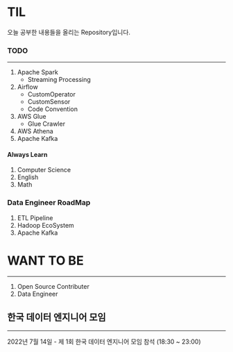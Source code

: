 # TIL

오늘 공부한 내용들을 올리는 Repository입니다.

### TODO
---

1. Apache Spark
    - Streaming Processing
2. Airflow
    - CustomOperator
    - CustomSensor
    - Code Convention
3. AWS Glue
    - Glue Crawler
4. AWS Athena
5. Apache Kafka

#### Always Learn
1. Computer Science
2. English
3. Math

### Data Engineer RoadMap

1. ETL Pipeline
2. Hadoop EcoSystem
3. Apache Kafka

# WANT TO BE
---
1. Open Source Contributer
2. Data Engineer



## 한국 데이터 엔지니어 모임

---

2022년 7월 14일 - 제 1회 한국 데이터 엔지니어 모임 참석 (18:30 ~ 23:00)
